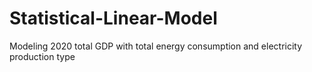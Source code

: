 # Statistical-Linear-Model
Modeling 2020 total GDP with total energy consumption and electricity production type 
